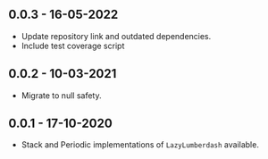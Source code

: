 ## 0.0.3 - 16-05-2022

* Update repository link and outdated dependencies.
* Include test coverage script

## 0.0.2 - 10-03-2021

* Migrate to null safety.

## 0.0.1 - 17-10-2020

* Stack and Periodic implementations of `LazyLumberdash` available.
